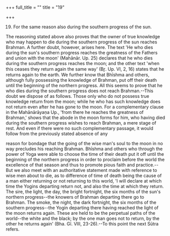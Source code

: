 +++
full_title = ""
title = "19"

+++


19. For the same reason also during the southern progress of the sun.

The reasoning stated above also proves that the owner of true knowledge who may happen to die during the southern progress of the sun reaches Brahman. A further doubt, however, arises here. The text 'He who dies during the sun's southern progress reaches the greatness of the Fathers and union with the moon' (Mahānār. Up. 25) declares that he who dies during the southern progress reaches the moon; and the other text 'when this ceases they return again the same way' (Br̥. Up. VI, 2, 16) states that he returns again to the earth. We further know that Bhīshma and others, although fully possessing the knowledge of Brahman, put off their death until the beginning of the northern progress. All this seems to prove that he who dies during the southern progress does not reach Brahman.--This doubt we dispose of as follows. Those only who do not possess true knowledge return from the moon; while he who has such knowledge does not return even after he has gone to the moon. For a complementary clause in the Mahānārāyaṇa Up., 'from there he reaches the greatness of Brahman,' shows that the abode in the moon forms for him, who having died during the southern progress wishes to reach Brahman, a mere stage of rest. And even if there were no such complementary passage, it would follow from the previously stated absence of any

reason for bondage that the going of the wise man's soul to the moon in no way precludes his reaching Brahman. Bhīshma and others who through the power of Yoga were able to choose the time of their death put it off until the beginning of the northern progress in order to proclaim before the world the excellence of that season and thus to promote pious faith and practice.--But we also meet with an authoritative statement made with reference to wise men about to die, as to difference of time of death being the cause of a man either returning or not returning to this world, 'I will declare at which time the Yogins departing return not, and also the time at which they return. The sire, the light, the day, the bright fortnight, the six months of the sun's northern progress--the knowers of Brahman departing there go to Brahman. The smoke, the night, the dark fortnight, the six months of the southern progress--the Yogin departing there having reached the light of the moon returns again. These are held to be the perpetual paths of the world--the white and the black; by the one man goes not to return, by the other he returns again' (Bha. Gī. VIII, 23-26).--To this point the next Sūtra refers.

